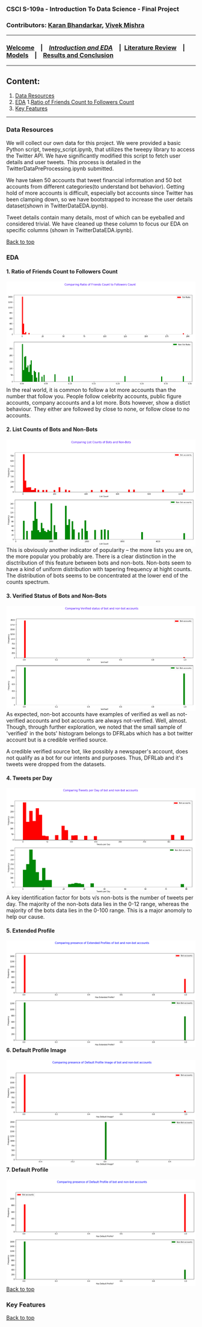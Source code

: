 ### CSCI S-109a - Introduction To Data Science - Final Project
### Contributors: [Karan Bhandarkar](mailto:karanbhandarkar@gmail.com), [Vivek Mishra](mailto:iblpvivek@icloud.com)
<HR>
  
### [Welcome](README.md)&emsp;|&emsp;[**_Introduction and EDA_**](intro-and-eda.md)&emsp;|&ensp;[Literature Review](lit-review.md)&emsp;|&emsp;[Models](models.md)&emsp;|&emsp;[Results and Conclusion](results-and-concl.md)
<HR>

## Content:
1. [Data Resources](#data-resources)
2. [EDA](#eda)
  1.[Ratio of Friends Count to Followers Count](#ratio-of-friends-count-to-followers-count)
3. [Key Features](#key-features)

<HR>
  
### Data Resources

We will collect our own data for this project. We were provided a basic Python script, tweepy_script.ipynb, that utilizes the tweepy library to access the Twitter API. We have significantly modified this script to fetch user details and user tweets. This process is detailed in the TwitterDataPreProcessing.ipynb submitted.

We have taken 50 accounts that tweet financial information and 50 bot accounts from different categories(to understand bot behavior). Getting hold of more accounts is difficult, especially bot accounts since Twitter has been clamping down, so we have bootstrapped to increase the user details dataset(shown in TwitterDataEDA.ipynb). 

Tweet details contain many details, most of which can be eyeballed and considered trivial. We have cleaned up these column to focus our EDA on specific columns (shown in TwitterDataEDA.ipynb). 

[Back to top](#content)

### EDA

#### 1. Ratio of Friends Count to Followers Count

<img src="../images/FriendsToFollowers.png"
     style="float: left; margin-right: 10px;" />

In the real world, it is common to follow a lot more accounts than the number that follow you. People follow celebrity accounts, public figure accounts, company accounts and a lot more. Bots however, show a distict behaviour. They either are followed by close to none, or follow close to no accounts.

#### 2. List Counts of Bots and Non-Bots

<img src="../images/ListCounts.png"
     style="float: left; margin-right: 10px;" />

This is obviously another indicator of popularity – the more lists you are on, the more popular you probably are. There is a clear distinction in the disctribution of this feature between bots and non-bots. Non-bots seem to have a kind of uniform distribution with tapering frequency at hight counts. The distribution of bots seems to be concentrated at the lower end of the counts spectrum.

#### 3. Verified Status of Bots and Non-Bots

<img src="../images/Verified.png"
     style="float: left; margin-right: 10px;" />

As expected, non-bot accounts have examples of verified as well as not-verified accounts and bot accounts are always not-verified. Well, almost. Though, through further exploration, we noted that the small sample of 'verified' in the bots' histogram belongs to DFRLabs which has a bot twitter account but is a credible verified source.

A credible verified source bot, like possibly a newspaper's account, does not qualify as a bot for our intents and purposes. Thus, DFRLab and it's tweets were dropped from the datasets.

#### 4. Tweets per Day

<img src="../images/TweetsPerDay.png"
     style="float: left; margin-right: 10px;" />

A key identification factor for bots v/s non-bots is the number of tweets per day. The majority of the non-bots data lies in the 0-12 range, whereas the majority of the bots data lies in the 0-100 range. This is a major anomoly to help our cause.

#### 5. Extended Profile

<img src="../images/ExtendedProfile.png"
     style="float: left; margin-right: 10px;" />
     
#### 6. Default Profile Image

<img src="../images/DefaultImage.png"
     style="float: left; margin-right: 10px;" />

#### 7. Default Profile

<img src="../images/DefaultProfile.png"
     style="float: left; margin-right: 10px;" />


[Back to top](#content)

### Key Features

[Back to top](#content)
